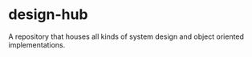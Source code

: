 # design-hub
A repository that houses all kinds of system design and object oriented implementations.

